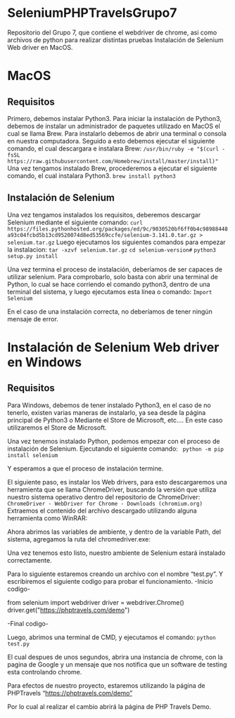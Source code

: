 # SeleniumPHPTravelsGrupo7
Repositorio del Grupo 7, que contiene el webdriver de chrome, asi como archivos de python para realizar distintas pruebas
Instalación de Selenium Web driver en MacOS.

# MacOS

## Requisitos

Primero, debemos instalar Python3.
Para iniciar la instalación de Python3, debemos de instalar un administrador de paquetes utilizado en MacOS el cual se llama Brew. Para instalarlo debemos de abrir una terminal o consola en nuestra computadora.
Seguido a esto debemos ejecutar el siguiente comando, el cual descargara e instalara Brew:
`/usr/bin/ruby -e "$(curl -fsSL https://raw.githubusercontent.com/Homebrew/install/master/install)"`
Una vez tengamos instalado Brew, procederemos a ejecutar el siguiente comando, el cual instalara Python3.
`brew install python3`

## Instalación de Selenium

Una vez tengamos instalados los requisitos, deberemos descargar Selenium mediante el siguiente comando:
`curl https://files.pythonhosted.org/packages/ed/9c/9030520bf6ff0b4c98988448a93c04fcbd5b13cd9520074d8ed53569ccfe/selenium-3.141.0.tar.gz > selenium.tar.gz`
Luego ejecutamos los siguientes comandos para empezar la instalacion:
`tar -xzvf selenium.tar.gz`
`cd selenium-version#`
`python3 setup.py install`

Una vez termina el proceso de instalación, deberíamos de ser capaces de utilizar selenium.
Para comprobarlo, solo basta con abrir una terminal de Python, lo cual se hace corriendo el comando python3, dentro de una terminal del sistema, y luego ejecutamos esta línea o comando:
`Import Selenium`

En el caso de una instalación correcta, no deberíamos de tener ningún mensaje de error. 

# Instalación de Selenium Web driver en Windows

## Requisitos
Para Windows, debemos de tener instalado Python3, en el caso de no tenerlo, existen varias maneras de instalarlo, ya sea desde la página principal de Python3 o Mediante el Store de Microsoft, etc.…
En este caso utilizaremos el Store de Microsoft.
 


Una vez tenemos instalado Python, podemos empezar con el proceso de instalación de Selenium.
Ejecutando el siguiente comando: 
` python -m pip install selenium`

Y esperamos a que el proceso de instalación termine.

El siguiente paso, es instalar los Web drivers, para esto descargaremos una herramienta que se llama ChromeDriver, buscando la versión que utiliza nuestro sistema operativo dentro del repositorio de ChromeDriver:
` ChromeDriver - WebDriver for Chrome - Downloads (chromium.org)`
Extraemos el contenido del archivo descargado utilizando alguna herramienta como WinRAR:
 
Ahora abrimos las variables de ambiente, y dentro de la variable Path, del sistema, agregamos la ruta del chromedriver.exe:
 
Una vez tenemos esto listo, nuestro ambiente de Selenium estará instalado correctamente.

Para lo siguiente estaremos creando un archivo con el nombre “test.py”.
Y escribiremos el siguiente codigo para probar el funcionamiento.
-Inicio codigo-

from selenium import webdriver
driver = webdriver.Chrome()
driver.get("https://phptravels.com/demo")

-Final codigo-

Luego, abrimos una terminal de CMD, y ejecutamos el comando:
`python test.py`

El cual despues de unos segundos, abrira una instancia de chrome, con la pagina de Google y un mensaje que nos notifica que un software de testing esta controlando chrome.
 

Para efectos de nuestro proyecto, estaremos utilizando la página de PHPTravels “https://phptravels.com/demo” 

Por lo cual al realizar el cambio abrirá la página de PHP Travels Demo.

 
